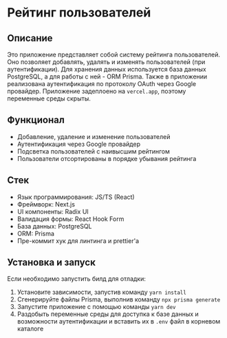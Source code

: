 # Рейтинг пользователей

## Описание

Это приложение представляет собой систему рейтинга пользователей. Оно позволяет добавлять, удалять и изменять пользователей (при аутентификации). Для хранения данных используется база данных PostgreSQL, а для работы с ней - ORM Prisma. Также в приложении реализована аутентификация по протоколу OAuth через Google провайдер. Приложение задеплоено на `vercel.app`, поэтому переменные среды скрыты.

## Функционал

- Добавление, удаление и изменение пользователей
- Аутентификация через Google провайдер
- Подсветка пользователей с наивысшим рейтингом
- Пользователи отсортированы в порядке убывания рейтинга

## Стек

- Язык программирования: JS/TS (React)
- Фреймворк: Next.js
- UI компоненты: Radix UI
- Валидация формы: React Hook Form
- База данных: PostgreSQL
- ORM: Prisma
- Пре-коммит хук для линтинга и prettier'а

## Установка и запуск

Если необходимо запустить билд для отладки:

1. Установите зависимости, запустив команду `yarn install`
2. Сгенерируйте файлы Prisma, выполнив команду `npx prisma generate`
3. Запустите приложение с помощью команды `yarn dev`
4. Раздобыть переменные среды для доступка к базе данных и возможности аутентификации и вставить их
   в `.env` файл в корневом каталоге
